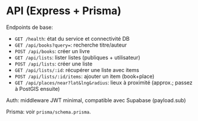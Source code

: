 # API (Express + Prisma)

Endpoints de base:

- `GET /health`: état du service et connectivité DB
- `GET /api/books?query=`: recherche titre/auteur
- `POST /api/books`: créer un livre
- `GET /api/lists`: lister listes (publiques + utilisateur)
- `POST /api/lists`: créer une liste
- `GET /api/lists/:id`: récupérer une liste avec items
- `POST /api/lists/:id/items`: ajouter un item (book+place)
- `GET /api/places/near?lat&lng&radius`: lieux à proximité (approx.; passez à PostGIS ensuite)

Auth: middleware JWT minimal, compatible avec Supabase (payload.sub)

Prisma: voir `prisma/schema.prisma`.

